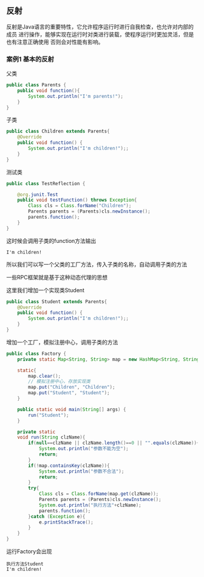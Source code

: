 ## 反射
反射是Java语言的重要特性，它允许程序运行时进行自我检查，也允许对内部的成员
进行操作，能够实现在运行时对类进行装载，使程序运行时更加灵活，但是也有注意正确使用
否则会对性能有影响。

### 案例1 基本的反射

父类
```java
public class Parents {
    public void function(){
        System.out.println("I'm parents!");
    }
}

```

子类
```java
public class Children extends Parents{
    @Override
    public void function() {
        System.out.println("I'm children!");;
    }
}
```

测试类
```java
public class TestReflection {

    @org.junit.Test
    public void testFunction() throws Exception{
        Class cls = Class.forName("Children");
        Parents parents = (Parents)cls.newInstance();
        parents.function();
    }
}
```

这时候会调用子类的function方法输出
```text
I'm children!
```

所以我们可以写一个父类的工厂方法，传入子类的名称，自动调用子类的方法

一些RPC框架就是基于这种动态代理的思想

这里我们增加一个实现类Student
```java
public class Student extends Parents{
    @Override
    public void function() {
        System.out.println("I'm children!");;
    }
}
```

增加一个工厂，模拟注册中心，调用子类的方法
```java
public class Factory {
    private static Map<String, String> map = new HashMap<String, String>();

    static{
        map.clear();
        // 模拟注册中心，存放实现类
        map.put("Children", "Children");
        map.put("Student", "Student");
    }

    public static void main(String[] args) {
        run("Student");
    }

    private static
    void run(String clzName){
        if(null==clzName || clzName.length()==0 || "".equals(clzName)){
            System.out.println("参数不能为空");
            return;
        }
        if(!map.containsKey(clzName)){
            System.out.println("参数不合法");
            return;
        }
        try{
            Class cls = Class.forName(map.get(clzName));
            Parents parents = (Parents)cls.newInstance();
            System.out.println("执行方法"+clzName);
            parents.function();
        }catch (Exception e){
            e.printStackTrace();
        }
    }
}
```
运行Factory会出现
```text
执行方法Student
I'm children!
```
